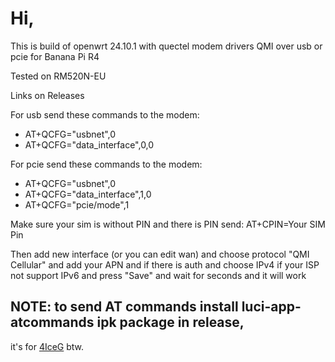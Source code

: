 # Hi,

This is build of
openwrt 24.10.1 with quectel modem drivers QMI over usb or pcie for Banana Pi R4

Tested on RM520N-EU

Links on Releases

For usb send these commands to the modem:
* AT+QCFG="usbnet",0
* AT+QCFG="data_interface",0,0

For pcie send these commands to the modem:
* AT+QCFG="usbnet",0
* AT+QCFG="data_interface",1,0
* AT+QCFG="pcie/mode",1

Make sure your sim is without PIN and there is PIN send:
AT+CPIN=Your SIM Pin



Then add new interface (or you can edit wan) and choose protocol "QMI Cellular" 
 and add your APN and if there is auth and choose IPv4 if your ISP not support IPv6
 and press "Save" and wait for seconds and it will work


## NOTE: to send AT commands install luci-app-atcommands ipk package in release,
it's for [4IceG](https://github.com/4IceG) btw.

